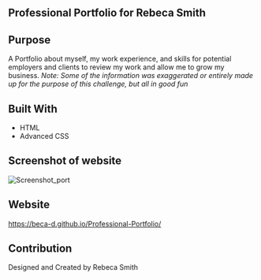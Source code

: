 ## Professional Portfolio for Rebeca Smith

## Purpose
A Portfolio about myself, my work experience, and skills for potential employers and clients to review my work and allow me to grow my business. *Note: Some of the information was exaggerated or entirely made up for the purpose of this challenge, but all in good fun*

## Built With
* HTML
* Advanced CSS

## Screenshot of website

![Screenshot_port](https://user-images.githubusercontent.com/67708213/169180245-2a003eda-ef52-430f-9212-dd36f661e8b1.JPG)

## Website

https://beca-d.github.io/Professional-Portfolio/

## Contribution
Designed and Created by Rebeca Smith
